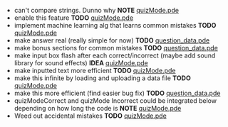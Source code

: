 - can't compare strings. Dunno why __NOTE__ [quizMode.pde](quizMode.pde)
- enable this feature __TODO__ [quizMode.pde](quizMode.pde)
- implement machine learning alg that learns common mistakes __TODO__ [quizMode.pde](quizMode.pde)
- make answer real (really simple for now) __TODO__ [question_data.pde](question_data.pde)
- make bonus sections for common mistakes __TODO__ [question_data.pde](question_data.pde)
- make input box flash after each correct/incorrect (maybe add sound library for sound effects) __IDEA__ [quizMode.pde](quizMode.pde)
- make inputted text more efficient __TODO__ [quizMode.pde](quizMode.pde)
- make this infinite by loading and uploading a data file __TODO__ [quizMode.pde](quizMode.pde)
- make this more efficient (find easier bug fix) __TODO__ [question_data.pde](question_data.pde)
- quizModeCorrect and quizMode Incorrect could be integrated below depending on how long the code is __NOTE__ [quizMode.pde](quizMode.pde)
- Weed out accidental mistakes __TODO__ [quizMode.pde](quizMode.pde)
